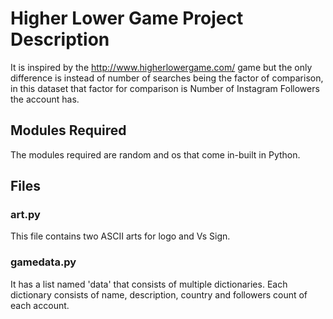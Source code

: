 # Higher Lower Game Project Description
It is inspired by the http://www.higherlowergame.com/ game but the only difference is instead of number of searches being the factor of comparison, in this dataset that factor for comparison is Number of Instagram Followers the account has.

## Modules Required
The modules required are random and os that come in-built in Python.

## Files
### art.py
This file contains two ASCII arts for logo and Vs Sign.

### gamedata.py
It has a list named 'data' that consists of multiple dictionaries. Each dictionary consists of name, description, country and followers count of each account.

